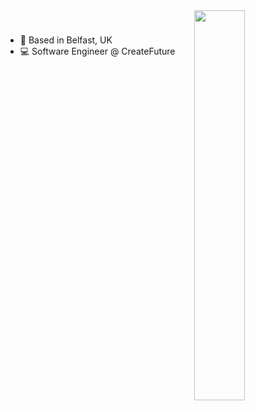 <img align="right" src="https://user-images.githubusercontent.com/72984740/207438416-f283e595-2c87-40b0-a68e-5d0c5493d088.gif" width="40%" />

#

* 📍 Based in Belfast, UK
* 💻 Software Engineer @ CreateFuture
